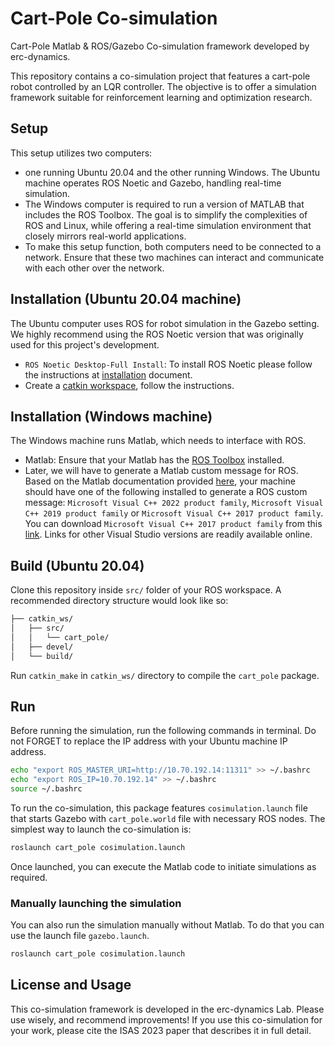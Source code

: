 # Cart-Pole Co-simulation
Cart-Pole Matlab & ROS/Gazebo Co-simulation framework developed by erc-dynamics.

This repository contains a co-simulation project that features a cart-pole robot controlled by an LQR controller. The objective is to offer a simulation framework suitable for reinforcement learning and optimization research.

## Setup
This setup utilizes two computers: 
- one running Ubuntu 20.04 and the other running Windows. The Ubuntu machine operates ROS Noetic and Gazebo, handling real-time simulation. 
- The Windows computer is required to run a version of MATLAB that includes the ROS Toolbox. The goal is to simplify the complexities of ROS and Linux, while offering a real-time simulation environment that closely mirrors real-world applications.
- To make this setup function, both computers need to be connected to a network. Ensure that these two machines can interact and communicate with each other over the network.

## Installation (Ubuntu 20.04 machine)

The Ubuntu computer uses ROS for robot simulation in the Gazebo setting. We highly recommend using the ROS Noetic version that was originally used for this project's development.
- `ROS Noetic Desktop-Full Install`: To install ROS Noetic please follow the instructions at [installation](https://wiki.ros.org/noetic/Installation/Ubuntu) document.
- Create a [catkin workspace](https://wiki.ros.org/catkin/Tutorials/create_a_workspace), follow the instructions.

## Installation (Windows machine)
The Windows machine runs Matlab, which needs to interface with ROS.
- Matlab: Ensure that your Matlab has the [ROS Toolbox](https://www.mathworks.com/products/ros.html) installed.
- Later, we will have to generate a Matlab custom message for ROS.  Based on the Matlab documentation provided [here](https://www.mathworks.com/support/requirements/supported-compilers.html), your machine should have one of the following installed to generate a ROS custom message: `Microsoft Visual C++ 2022 product family`, `Microsoft Visual C++ 2019 product family` or `Microsoft Visual C++ 2017 product family`. You can download `Microsoft Visual C++ 2017 product family` from this [link](https://learn.microsoft.com/en-ca/visualstudio/releasenotes/vs2017-relnotes). Links for other Visual Studio versions are readily available online.

## Build (Ubuntu 20.04)
Clone this repository inside `src/` folder of your ROS workspace. A recommended directory structure would look like so:

```bash
├── catkin_ws/
│   ├── src/
│   │   └── cart_pole/
│   ├── devel/
│   └── build/
```

Run `catkin_make` in `catkin_ws/` directory to compile the `cart_pole` package.

## Run
Before running the simulation, run the following commands in terminal. Do not FORGET to replace the IP address with your Ubuntu machine IP address.

```bash
echo "export ROS_MASTER_URI=http://10.70.192.14:11311" >> ~/.bashrc
echo "export ROS_IP=10.70.192.14" >> ~/.bashrc
source ~/.bashrc
```

To run the co-simulation, this package features `cosimulation.launch` file that starts Gazebo with `cart_pole.world` file with necessary ROS nodes. The simplest way to launch the co-simulation is:

```bash
roslaunch cart_pole cosimulation.launch
```

Once launched, you can execute the Matlab code to initiate simulations as required.

### Manually launching the simulation
You can also run the simulation manually without Matlab. To do that you can use the launch file `gazebo.launch`. 

```bash
roslaunch cart_pole cosimulation.launch
```

## License and Usage
This co-simulation framework is developed in the erc-dynamics Lab. Please use wisely, and recommend improvements!
If you use this co-simulation for your work, please cite the ISAS 2023 paper that describes it in full detail.
